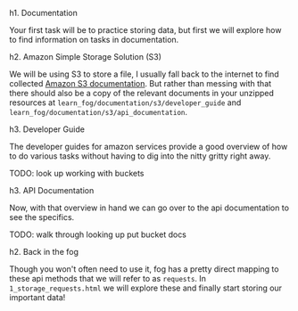 h1. Documentation

Your first task will be to practice storing data, but first we will explore how to find information on tasks in documentation.

h2. Amazon Simple Storage Solution (S3)

We will be using S3 to store a file, I usually fall back to the internet to find collected [Amazon S3 documentation](http://aws.amazon.com/documentation/s3). But rather than messing with that there should also be a copy of the relevant documents in your unzipped resources at `learn_fog/documentation/s3/developer_guide` and `learn_fog/documentation/s3/api_documentation`.

h3. Developer Guide

The developer guides for amazon services provide a good overview of how to do various tasks without having to dig into the nitty gritty right away.

  TODO: look up working with buckets

h3. API Documentation

Now, with that overview in hand we can go over to the api documentation to see the specifics.

  TODO: walk through looking up put bucket docs

h2. Back in the fog

Though you won't often need to use it, fog has a pretty direct mapping to these api methods that we will refer to as `requests`. In `1_storage_requests.html` we will explore these and finally start storing our important data!
